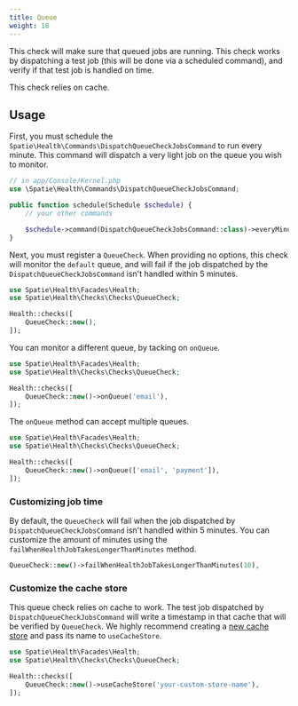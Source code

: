 ```yaml
---
title: Queue
weight: 18
---
```


This check will make sure that queued jobs are running. This check works by dispatching a test job (this will be done via a scheduled command), and verify if that test job is handled on time.

This check relies on cache.

## Usage

First, you must schedule the `Spatie\Health\Commands\DispatchQueueCheckJobsCommand` to run every minute. This command will dispatch a very light job on the queue you wish to monitor.

```php
// in app/Console/Kernel.php
use \Spatie\Health\Commands\DispatchQueueCheckJobsCommand;

public function schedule(Schedule $schedule) {
    // your other commands

    $schedule->command(DispatchQueueCheckJobsCommand::class)->everyMinute();
}
```

Next, you must register a `QueueCheck`. When providing no options, this check will monitor the `default` queue, and will fail if the job dispatched by the `DispatchQueueCheckJobsCommand` isn't handled within 5 minutes.

```php
use Spatie\Health\Facades\Health;
use Spatie\Health\Checks\Checks\QueueCheck;

Health::checks([
    QueueCheck::new(),
]);
```

You can monitor a different queue, by tacking on `onQueue`.

```php
use Spatie\Health\Facades\Health;
use Spatie\Health\Checks\Checks\QueueCheck;

Health::checks([
    QueueCheck::new()->onQueue('email'),
]);
```

The `onQueue` method can accept multiple queues.

```php
use Spatie\Health\Facades\Health;
use Spatie\Health\Checks\Checks\QueueCheck;

Health::checks([
    QueueCheck::new()->onQueue(['email', 'payment']),
]);
```

### Customizing job time

By default, the `QueueCheck` will fail when the job dispatched by `DispatchQueueCheckJobsCommand` isn't handled within 5 minutes. You can customize the amount of minutes using the `failWhenHealthJobTakesLongerThanMinutes` method.

```php
QueueCheck::new()->failWhenHealthJobTakesLongerThanMinutes(10),
```

### Customize the cache store

This queue check relies on cache to work. The test job dispatched by `DispatchQueueCheckJobsCommand` will write a timestamp in that cache that will be verified by `QueueCheck`.  We highly recommend creating a [new cache store](https://laravel.com/docs/9.x/cache#configuration) and pass its name to `useCacheStore`.

```php
use Spatie\Health\Facades\Health;
use Spatie\Health\Checks\Checks\QueueCheck;

Health::checks([
    QueueCheck::new()->useCacheStore('your-custom-store-name'),
]);
```


